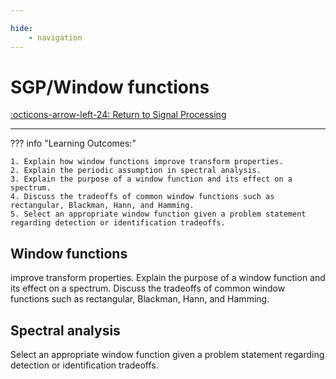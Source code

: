 ```yaml
---

hide:
    - navigation 
---
```

# SGP/Window functions

[:octicons-arrow-left-24: Return to Signal Processing](/Knowledge-Notebook/Signal-Processing/)

---

??? info "Learning Outcomes:"

    1. Explain how window functions improve transform properties.
    2. Explain the periodic assumption in spectral analysis.
    3. Explain the purpose of a window function and its effect on a spectrum.
    4. Discuss the tradeoffs of common window functions such as rectangular, Blackman, Hann, and Hamming.
    5. Select an appropriate window function given a problem statement regarding detection or identification tradeoffs.

## Window functions

improve transform properties.
Explain the purpose of a window function and its effect on a spectrum.
Discuss the tradeoffs of common window functions such as rectangular, Blackman, Hann, and Hamming.

## Spectral analysis


Select an appropriate window function given a problem statement regarding detection or identification tradeoffs.